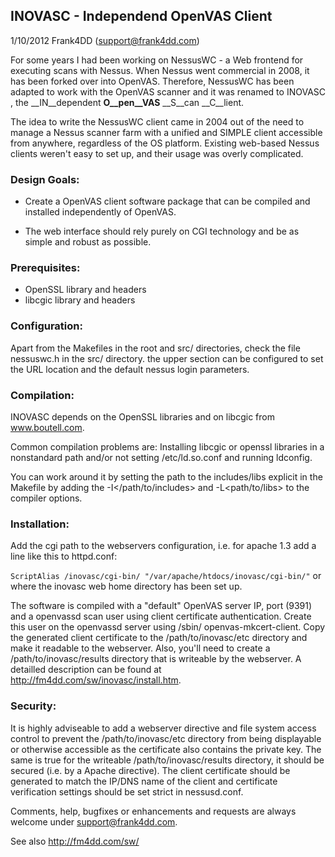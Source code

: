 ## INOVASC - Independend OpenVAS Client

1/10/2012 Frank4DD (support@frank4dd.com)

For some years I had been working on NessusWC - a Web
frontend for executing scans with Nessus. When Nessus
went commercial in 2008, it has been forked over into
OpenVAS. Therefore, NessusWC has been adapted to work
with the OpenVAS scanner and it was renamed to INOVASC
, the __IN__dependent __O__pen__VAS__ __S__can __C__lient.

The idea to write the NessusWC client came in 2004 out
of the need to manage a Nessus scanner farm with a unified
and SIMPLE client accessible from anywhere, regardless of
the OS platform. Existing web-based Nessus clients weren't
easy to set up, and their usage was overly complicated.

### Design Goals:

* Create a OpenVAS client software package that can be
compiled and installed independently of OpenVAS.

* The web interface should rely purely on CGI technology
and be as simple and robust as possible.

### Prerequisites:

* OpenSSL library and headers
* libcgic library and headers

### Configuration:

Apart from the Makefiles in the root and src/ directories, 
check the file nessuswc.h in the src/ directory. the upper
section can be configured to set the URL location and the
default nessus login parameters.

### Compilation:

INOVASC depends on the OpenSSL libraries and on libcgic
from www.boutell.com.

Common compilation problems are:
Installing libcgic or openssl libraries in a nonstandard path
and/or not setting /etc/ld.so.conf and running ldconfig.

You can work around it by setting the path to the includes/libs
explicit in the Makefile by adding the -I</path/to/includes>
and -L<path/to/libs> to the compiler options.

### Installation:

Add the cgi path to the webservers configuration, i.e. for apache
1.3 add a line like this to httpd.conf:

`ScriptAlias /inovasc/cgi-bin/ "/var/apache/htdocs/inovasc/cgi-bin/"`
or where the inovasc web home directory has been set up.

The software is compiled with a "default" OpenVAS server IP, port
(9391) and a openvassd scan user using client certificate
authentication.
Create this user on the openvassd server using <openvas-home>/sbin/
openvas-mkcert-client. Copy the generated client certificate
to the /path/to/inovasc/etc directory and make it readable to the
webserver.
Also, you'll need to create a /path/to/inovasc/results directory that
is writeable by the webserver. A detailled description can be found
at http://fm4dd.com/sw/inovasc/install.htm. 

### Security:

It is highly adviseable to add a webserver directive and file system
access control to prevent the /path/to/inovasc/etc directory
from being displayable or otherwise accessible as the certificate also
contains the private key.
The same is true for the writeable /path/to/inovasc/results directory, it
should be secured (i.e. by a Apache <Directory> directive).
The client certificate should be generated to match the IP/DNS name
of the client and certificate verification settings should be set
strict in nessusd.conf. 

Comments, help, bugfixes or enhancements and requests are always
welcome under <support@frank4dd.com>.

See also http://fm4dd.com/sw/
